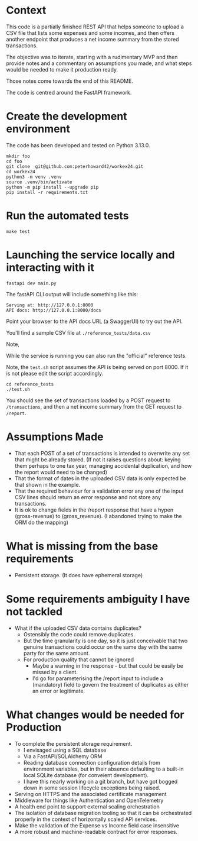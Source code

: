# Context
This code is a partially finished REST API that helps someone to upload a CSV file that lists some expenses and some incomes, and then offers another endpoint that produces a net
income summary from the stored transactions.

The objective was to iterate, starting with a rudimentary MVP and then provide notes and a commentary on assumptions you made, and what steps would be needed to make it production ready.

Those notes come towards the end of this README.

The code is centred around the FastAPI framework.


# Create the development environment

The code has been developed and tested on Python 3.13.0.

```
mkdir foo
cd foo
git clone  git@github.com:peterhoward42/workex24.git
cd workex24
python3 -m venv .venv
source .venv/bin/activate
python -m pip install --upgrade pip
pip install -r requirements.txt

```

# Run the automated tests

```
make test
```

# Launching the service locally and interacting with it

```
fastapi dev main.py
```

The fastAPI CLI output will include something like this:

```
Serving at: http://127.0.0.1:8000
API docs: http://127.0.0.1:8000/docs
```

Point your browser to the API docs URL (a SwaggerUI) to try out the API.

You'll find a sample CSV file at `./reference_tests/data.csv`

Note,

While the service is running you can also run the "official" reference 
tests.

Note, the `test.sh` script assumes the API is being served on port 8000. If it is not please edit the script accordingly.

```
cd reference_tests
./test.sh
```

You should see the set of transactions loaded by a POST request 
to `/transactions`, and then a net income summary from the GET request
to `/report`.

# Assumptions Made
- That each POST of a set of transactions is intended to overwrite any set that might be already stored. (If not it raises questions about: keying them perhaps to one tax year, managing accidental duplication, and how the report would need to be changed)
- That the format of dates in the uploaded CSV data is only expected be that shown in the example.
- That the required behaviour for a validation error any one of the input CSV lines should return an error response and not store any transactions.
- It is ok to change fields in the /report response that have a hypen (gross-revenue) to (gross_revenue). (I abandoned trying to make the ORM do the mapping)

# What is missing from the base requirements
- Persistent storage. (It does have ephemeral storage)

# Some requirements ambiguity I have not tackled
- What if the uploaded CSV data contains duplicates?
    -  Ostensibly the code could remove duplicates.
    -  But the time granularity is one day, so it is just conceivable that two genuine
       transactions could occur on the same day with the same party for the same amount.
    -  For production quality that cannot be ignored
        - Maybe a warning in the response - but that could be easily be missed by a client.
        - I'd go for parameterising the /report input to include a (mandatory) field to govern the treatment of duplicates as either an error or legitimate.

# What changes would be needed for Production
- To complete the persistent storage requirement.
    -  I envisaged using a SQL database
    -  Via a FastAPI/SQLAlchemy ORM
    -  Reading database connection configuration details from environment variables, but in their absence defaulting to a built-in local SQLite database (for conveient development).
    -  I have this nearly working on a git branch, but have got bogged down in some session lifecycle exceptions being raised.
- Serving on HTTPS and the associated certificate management
- Middleware for things like Authentication and OpenTelemetry
- A health end point to support external scaling orchestration
- The isolation of database migration tooling so that it can be orchestrated properly in the context of horizontally scaled API services. 
- Make the validation of the Expense vs Income field case insensitive
- A more robust and machine-readable contract for error responses.

